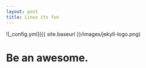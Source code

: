 ```yaml
---
layout: post
title: Linux its fun
---
```


![_config.yml]({{ site.baseurl }}/images/jekyll-logo.png)
<html>
 <h1> Be an awesome.</h1>
    
   




</body>
</html>
